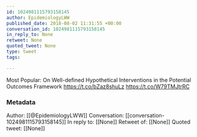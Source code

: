```yaml
---
id: 1024981115793158145
author: EpidemiologyLWW
published_date: 2018-08-02 11:31:55 +00:00
conversation_id: 1024981115793158145
in_reply_to: None
retweet: None
quoted_tweet: None
type: tweet
tags:

---
```


Most Popular: On Well-defined Hypothetical Interventions in the Potential Outcomes Framework https://t.co/bZaz8shuLz https://t.co/W79TMJtrRC

### Metadata

Author: [[@EpidemiologyLWW]]
Conversation: [[conversation-1024981115793158145]]
In reply to: [[None]]
Retweet of: [[None]]
Quoted tweet: [[None]]

